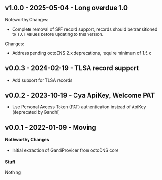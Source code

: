 ## v1.0.0 - 2025-05-04 - Long overdue 1.0

Noteworthy Changes:

* Complete removal of SPF record support, records should be transitioned to TXT
  values before updating to this version.

Changes:

* Address pending octoDNS 2.x deprecations, require minimum of 1.5.x

## v0.0.3 - 2024-02-19 - TLSA record support

- Add support for TLSA records

## v0.0.2 - 2023-10-19 - Cya ApiKey, Welcome PAT

- Use Personal Access Token (PAT) authentication instead of ApiKey (deprecated by Gandhi)

## v0.0.1 - 2022-01-09 - Moving

#### Nothworthy Changes

* Initial extraction of GandiProvider from octoDNS core

#### Stuff

Nothing

